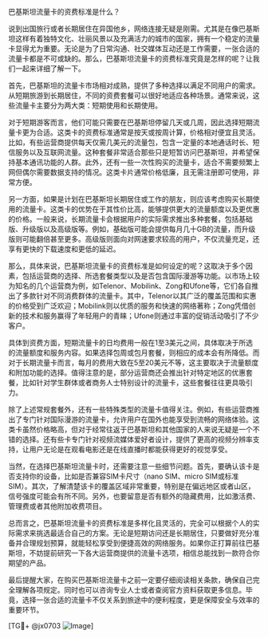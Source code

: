巴基斯坦流量卡的资费标准是什么？

说到出国旅行或者长期居住在异国他乡，网络连接无疑是刚需。尤其是在像巴基斯坦这样有着独特文化、壮丽风景以及充满活力的城市的国家，拥有一个稳定的流量卡显得尤为重要。无论是为了日常沟通、社交媒体互动还是工作需要，一张合适的流量卡都是不可或缺的。那么，巴基斯坦流量卡的资费标准究竟是怎样的呢？让我们一起来详细了解一下。

首先，巴基斯坦的流量卡市场相对成熟，提供了多种选择以满足不同用户的需求。从短期旅游到长期居住，不同的资费套餐可以很好地适应各种场景。通常来说，这些流量卡主要分为两大类：短期使用和长期使用。

对于短期游客而言，他们可能只需要在巴基斯坦停留几天或几周，因此选择短期流量卡更为合适。这类卡的资费标准通常是按天或按周计算，价格相对便宜且灵活。比如，有些运营商提供每天仅需几美元的流量包，包含一定量的本地通话时长、短信服务以及互联网流量。这种套餐非常适合那些只是短暂访问巴基斯坦，并希望保持基本通讯功能的人群。此外，还有一些一次性购买的流量卡，适合不需要频繁上网但偶尔需要数据支持的情况。这类卡片通常价格低廉，且无需注册即可使用，非常方便。

另一方面，如果是计划在巴基斯坦长期居住或工作的朋友，则应该考虑购买长期使用的流量卡。这类卡的优势在于其性价比高，能够提供更大的流量额度以及更优惠的价格。一般来说，长期流量卡会根据用户的实际需求推出多种套餐，包括基础版、升级版以及高级版等。例如，基础版可能会提供每月几十GB的流量，而升级版则可能翻倍甚至更多。高级版则面向对网速要求较高的用户，不仅流量充足，还享有更快的下载速度和更低的延迟。

那么，具体来说，巴基斯坦流量卡的资费标准是如何设定的呢？这取决于多个因素，包括运营商的选择、所选套餐类型以及是否包含国际漫游等功能。以市场上较为知名的几个运营商为例，如Telenor、Mobilink、Zong和Ufone等，它们各自推出了多款针对不同消费群体的流量卡。其中，Telenor以其广泛的覆盖范围和实惠的价格受到广泛欢迎；Mobilink则以优质的服务和快速的网络著称；Zong凭借创新的技术和服务赢得了年轻用户的青睐；Ufone则通过丰富的促销活动吸引了不少客户。

具体到资费方面，短期流量卡的日均费用一般在1至3美元之间，具体取决于所选的流量额度和服务内容。如果选择包周或包月套餐，则相应的成本会有所降低。而对于长期流量卡而言，每月的费用大致在5至20美元不等，这主要取决于流量额度和附加功能的选择。值得注意的是，部分运营商还会推出针对特定地区的优惠套餐，比如针对学生群体或者商务人士特别设计的流量卡，这些套餐往往更具吸引力。

除了上述常规套餐外，还有一些特殊类型的流量卡值得关注。例如，有些运营商推出了专门针对国际漫游的流量卡，允许用户在国外也能享受到流畅的网络体验。这类卡虽然价格略高，但对于经常往返于巴基斯坦和其他国家的人来说无疑是一个不错的选择。还有些卡专门针对视频流媒体爱好者设计，提供了更高的视频分辨率支持，让用户无论是在观看电影还是在线直播时都能获得更好的视觉享受。

当然，在选择巴基斯坦流量卡时，还需要注意一些细节问题。首先，要确认该卡是否支持你的设备，比如是否兼容SIM卡尺寸（nano SIM、micro SIM或标准SIM）。其次，了解清楚该卡的覆盖区域非常重要，特别是在偏远地区或者山区，信号强度可能会有所不同。另外，也要留意是否有额外的隐藏费用，比如激活费、管理费或者其他附加收费项目。

总而言之，巴基斯坦流量卡的资费标准是多样化且灵活的，完全可以根据个人的实际需求来挑选最适合自己的方案。无论是短期访问还是长期居住，只要做好充分准备并合理规划预算，就能轻松享受到便捷高效的网络服务。如果你正打算前往巴基斯坦，不妨提前研究一下各大运营商提供的流量卡选项，相信总能找到一款符合你期望的产品。

最后提醒大家，在购买巴基斯坦流量卡之前一定要仔细阅读相关条款，确保自己完全理解各项规定。同时也可以咨询专业人士或者查阅官方资料获取更多信息。毕竟，选择一张合适的流量卡不仅关系到旅途中的便利程度，更是保障安全与效率的重要环节。

[TG💪+ @jx0703 ![Image](https://github.com/user-attachments/assets/dbca1d08-cadb-493c-b0ec-ad6f7a83f270)]